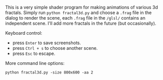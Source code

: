 This is a very simple shader program for making animations of various 3d fractals. Simply run `python fractal3d.py` and choose a `.frag` file in the dialog to render the scene, each `.frag` file in the `/glsl/` contains an independent scene. I'll add more fractals in the future (but occasionally).

Keyboard control:

+ press `Enter` to save screenshots.
+ press `Ctrl + s` to choose another scene.
+ press `Esc` to escape.

More command line options:

```
python fractal3d.py -size 800x600 -aa 2
```
